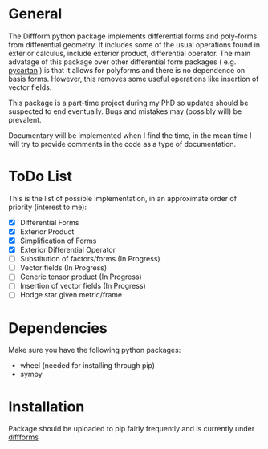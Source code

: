 General
=======
The Diffform python package implements differential forms and poly-forms from differential geometry. It includes some of the usual operations found in exterior calculus, include exterior product, differential operator. The main advatage of this package over other differential form packages ( e.g. [pycartan](https://github.com/TUD-RST/pycartan) ) is that it allows for polyforms and there is no dependence on basis forms. However, this removes some useful operations like insertion of vector fields.

This package is a part-time project during my PhD so updates should be suspected to end eventually. Bugs and mistakes may (possibly will) be prevalent.

Documentary will be implemented when I find the time, in the mean time I will try to provide comments in the code as a type of documentation.

ToDo List
=========
This is the list of possible implementation, in an approximate order of priority (interest to me):

- [X] Differential Forms
- [X] Exterior Product
- [X] Simplification of Forms
- [X] Exterior Differential Operator
- [ ] Substitution of factors/forms (In Progress)
- [ ] Vector fields (In Progress)
- [ ] Generic tensor product (In Progress)
- [ ] Insertion of vector fields (In Progress)
- [ ] Hodge star given metric/frame

Dependencies
============
Make sure you have the following python packages:

- wheel (needed for installing through pip)
- sympy

Installation
============
Package should be uploaded to pip fairly frequently and is currently under [diffforms](https://pypi.org/project/diffforms/)

